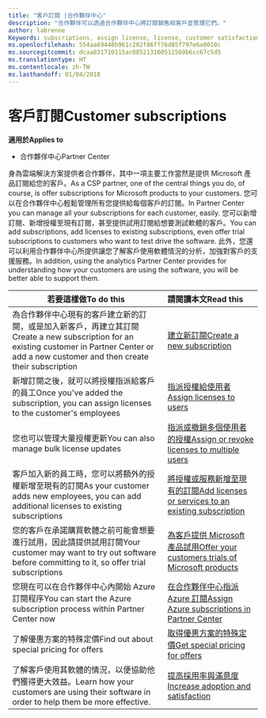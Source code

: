 ```yaml
---
title: "客戶訂閱 |合作夥伴中心"
description: "合作夥伴可以透過合作夥伴中心將訂閱銷售給客戶並管理它們。"
author: labrenne
Keywords: subscriptions, assign license, license, customer satisfaction, Azure subscriptions
ms.openlocfilehash: 554aa69448b961c202f86ff76d85f797e6a0010c
ms.sourcegitcommit: dcaa831710115ac0852131605115b9b6cc67c5d5
ms.translationtype: HT
ms.contentlocale: zh-TW
ms.lasthandoff: 01/04/2018
---
```

# <a name="customer-subscriptions"></a><span data-ttu-id="b0d00-103">客戶訂閱</span><span class="sxs-lookup"><span data-stu-id="b0d00-103">Customer subscriptions</span></span>

**<span data-ttu-id="b0d00-104">適用於</span><span class="sxs-lookup"><span data-stu-id="b0d00-104">Applies to</span></span>**

-  <span data-ttu-id="b0d00-105">合作夥伴中心</span><span class="sxs-lookup"><span data-stu-id="b0d00-105">Partner Center</span></span>

<span data-ttu-id="b0d00-106">身為雲端解決方案提供者合作夥伴，其中一項主要工作當然是提供 Microsoft 產品訂閱給您的客戶。</span><span class="sxs-lookup"><span data-stu-id="b0d00-106">As a CSP partner, one of the central things you do, of course, is offer subscriptions for Microsoft products to your customers.</span></span> <span data-ttu-id="b0d00-107">您可以在合作夥伴中心輕鬆管理所有您提供給每個客戶的訂閱。</span><span class="sxs-lookup"><span data-stu-id="b0d00-107">In Partner Center you can manage all your subscriptions for each customer, easily.</span></span> <span data-ttu-id="b0d00-108">您可以新增訂閱、新增授權至現有訂閱，甚至提供試用訂閱給想要測試軟體的客戶。</span><span class="sxs-lookup"><span data-stu-id="b0d00-108">You can add subscriptions, add licenses to existing subscriptions, even offer trial subscriptions to customers who want to test drive the software.</span></span> <span data-ttu-id="b0d00-109">此外，您還可以利用合作夥伴中心所提供讓您了解客戶使用軟體情況的分析，加強對客戶的支援服務。</span><span class="sxs-lookup"><span data-stu-id="b0d00-109">In addition, using the analytics Partner Center provides for understanding how your customers are using the software, you will be better able to support them.</span></span>

|**<span data-ttu-id="b0d00-110">若要這樣做</span><span class="sxs-lookup"><span data-stu-id="b0d00-110">To do this</span></span>**   |**<span data-ttu-id="b0d00-111">請閱讀本文</span><span class="sxs-lookup"><span data-stu-id="b0d00-111">Read this</span></span>**   |
|----------------------|:----------------------|
|<span data-ttu-id="b0d00-112">為合作夥伴中心現有的客戶建立新的訂閱，或是加入新客戶，再建立其訂閱</span><span class="sxs-lookup"><span data-stu-id="b0d00-112">Create a new subscription for an existing customer in Partner Center or add a new customer and then create their subscription</span></span>|[<span data-ttu-id="b0d00-113">建立新訂閱</span><span class="sxs-lookup"><span data-stu-id="b0d00-113">Create a new subscription</span></span>](create-a-new-subscription.md)|
|<span data-ttu-id="b0d00-114">新增訂閱之後，就可以將授權指派給客戶的員工</span><span class="sxs-lookup"><span data-stu-id="b0d00-114">Once you've added the subscription, you can assign licenses to the customer's employees</span></span>  |[<span data-ttu-id="b0d00-115">指派授權給使用者</span><span class="sxs-lookup"><span data-stu-id="b0d00-115">Assign licenses to users</span></span>](assign-licenses-to-users.md)|
|<span data-ttu-id="b0d00-116">您也可以管理大量授權更新</span><span class="sxs-lookup"><span data-stu-id="b0d00-116">You can also manage bulk license updates</span></span>   |[<span data-ttu-id="b0d00-117">指派或撤銷多個使用者的授權</span><span class="sxs-lookup"><span data-stu-id="b0d00-117">Assign or revoke licenses to multiple users</span></span>](bulk-license-provisioning-for-multiple-users.md)|
|<span data-ttu-id="b0d00-118">客戶加入新的員工時，您可以將額外的授權新增至現有的訂閱</span><span class="sxs-lookup"><span data-stu-id="b0d00-118">As your customer adds new employees, you can add additional licenses to existing subscriptions</span></span>   |[<span data-ttu-id="b0d00-119">將授權或服務新增至現有的訂閱</span><span class="sxs-lookup"><span data-stu-id="b0d00-119">Add licenses or services to an existing subscription</span></span>](add-licenses-or-services-to-an-existing-subscription.md)|
|<span data-ttu-id="b0d00-120">您的客戶在承諾購買軟體之前可能會想要進行試用，因此請提供試用訂閱</span><span class="sxs-lookup"><span data-stu-id="b0d00-120">Your customer may want to try out software before committing to it, so offer trial subscriptions</span></span>    |[<span data-ttu-id="b0d00-121">為客戶提供 Microsoft 產品試用</span><span class="sxs-lookup"><span data-stu-id="b0d00-121">Offer your customers trials of Microsoft products</span></span>](offer-your-customers-trials-of-microsoft-products.md)|
|<span data-ttu-id="b0d00-122">您現在可以在合作夥伴中心內開始 Azure 訂閱程序</span><span class="sxs-lookup"><span data-stu-id="b0d00-122">You can start the Azure subscription process within Partner Center now</span></span>   |[<span data-ttu-id="b0d00-123">在合作夥伴中心指派 Azure 訂閱</span><span class="sxs-lookup"><span data-stu-id="b0d00-123">Assign Azure subscriptions in Partner Center</span></span>](assign-azure-subscriptions.md)|
|<span data-ttu-id="b0d00-124">了解優惠方案的特殊定價</span><span class="sxs-lookup"><span data-stu-id="b0d00-124">Find out about special pricing for offers</span></span>   |[<span data-ttu-id="b0d00-125">取得優惠方案的特殊定價</span><span class="sxs-lookup"><span data-stu-id="b0d00-125">Get special pricing for offers</span></span>](get-special-pricing-for-offers.md)|
|<span data-ttu-id="b0d00-126">了解客戶使用其軟體的情況，以便協助他們獲得更大效益。</span><span class="sxs-lookup"><span data-stu-id="b0d00-126">Learn how your customers are using their software in order to help them be more effective.</span></span>   | [<span data-ttu-id="b0d00-127">提高採用率與滿意度</span><span class="sxs-lookup"><span data-stu-id="b0d00-127">Increase adoption and satisfaction</span></span>](increasing-adoption-and-satisfaction.md)   | 

































 

 



